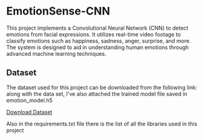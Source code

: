# EmotionSense-CNN
This project implements a Convolutional Neural Network (CNN) to detect emotions from facial expressions. It utilizes real-time video footage to classify emotions such as happiness, sadness, anger, surprise, and more. The system is designed to aid in understanding human emotions through advanced machine learning techniques.

## Dataset

The dataset used for this project can be downloaded from the following link:
along with the data set, I've also attached the trained model file saved in emotion_model.h5

[Download Dataset](https://drive.google.com/drive/folders/1FFKmFe9NI_fShuvA5d9aAOXHB6SmbQsB?usp=sharing)


Also in the requirements.txt file there is the list of all the libraries used in this project
